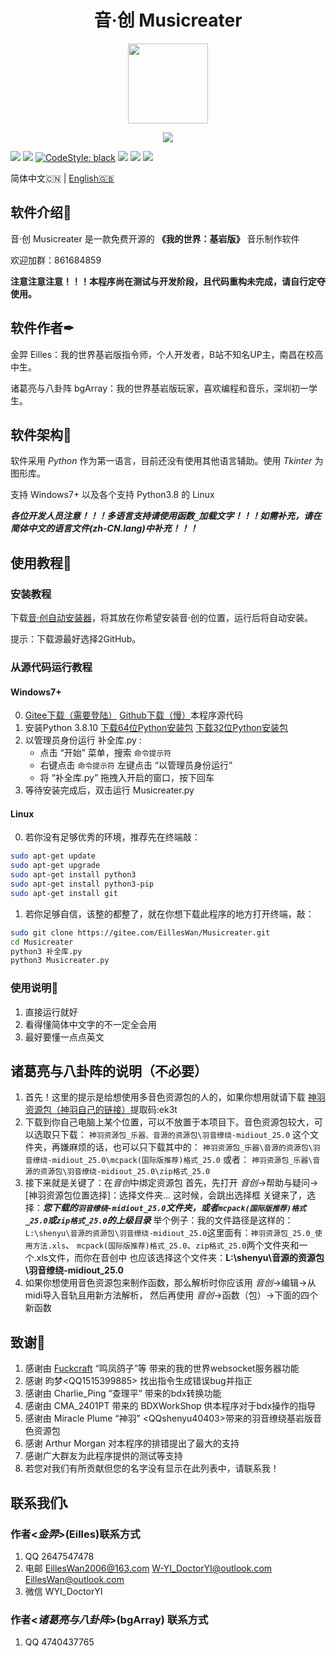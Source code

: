 <h1 align="center">音·创 Musicreater</h1>

<p align="center">
<img width="128" height="128" src="https://s1.ax1x.com/2022/04/01/qhfOPA.png" >
</p>

<p align="center">
<img src="https://forthebadge.com/images/badges/built-with-love.svg">
<p>

[![][Bilibili: 凌云金羿]](https://space.bilibili.com/397369002/)
[![][Bilibili: 诸葛亮与八卦阵]](https://space.bilibili.com/604072474) 
[![CodeStyle: black]](https://github.com/psf/black)
![][python]
[![][license]](LICENSE)
[![][release]](../../releases)

简体中文🇨🇳 | [English🇬🇧](README_EN.md)

## 软件介绍🚀

音·创 Musicreater 是一款免费开源的 **《我的世界：基岩版》** 音乐制作软件

欢迎加群：861684859

**注意注意注意！！！本程序尚在测试与开发阶段，且代码重构未完成，请自行定夺使用。**

## 软件作者✒

金羿 Eilles：我的世界基岩版指令师，个人开发者，B站不知名UP主，南昌在校高中生。

诸葛亮与八卦阵 bgArray：我的世界基岩版玩家，喜欢编程和音乐，深圳初一学生。

## 软件架构🏢

软件采用 *Python* 作为第一语言，目前还没有使用其他语言辅助。使用 *Tkinter* 为图形库。

支持 Windows7+ 以及各个支持 Python3.8 的 Linux

***各位开发人员注意！！！多语言支持请使用函数`_`加载文字！！！如需补充，请在简体中文的语言文件(zh-CN.lang)中补充！！！***

## 使用教程📕

### 安装教程

下载[音·创自动安装器](https://gitee.com/EillesWan/Musicreater/attach_files/1008796/download/MSCT%20Auto%20Installer.exe)，将其放在你希望安装音·创的位置，运行后将自动安装。

提示：下载源最好选择2GitHub。

### 从源代码运行教程

#### Windows7+

0.  [Gitee下载（需要登陆）](https://gitee.com/EillesWan/Musicreater)
    [Github下载（慢）](https://github.com/EillesWan/Musicreater)本程序源代码
1.  安装Python 3.8.10 
    [下载64位Python安装包](https://www.python.org/ftp/python/3.8.10/python-3.8.10-amd64.exe)
    [下载32位Python安装包](https://www.python.org/ftp/python/3.8.10/python-3.8.10.exe)
2.  以管理员身份运行 补全库.py :
    -   点击 “开始” 菜单，搜索 `命令提示符`
    -   右键点击 `命令提示符` 左键点击 “以管理员身份运行”
    -   将 “补全库.py” 拖拽入开启的窗口，按下回车
3.  等待安装完成后，双击运行 Musicreater.py

#### Linux

0.  若你没有足够优秀的环境，推荐先在终端敲：
```bash
sudo apt-get update
sudo apt-get upgrade
sudo apt-get install python3
sudo apt-get install python3-pip
sudo apt-get install git
```
1.  若你足够自信，该整的都整了，就在你想下载此程序的地方打开终端，敲：
```bash
sudo git clone https://gitee.com/EillesWan/Musicreater.git
cd Musicreater
python3 补全库.py
python3 Musicreater.py
```

### 使用说明📖

1.  直接运行就好
2.  看得懂简体中文字的不一定全会用
3.  最好要懂一点点英文


## 诸葛亮与八卦阵的说明（不必要）

1. 首先！这里的提示是给想使用多音色资源包的人的，如果你想用就请下载 [神羽资源包（神羽自己的链接）](https://pan.baidu.com/s/11uoq5zwN7c3rX-98DqVpJg)提取码:ek3t
2. 下载到你自己电脑上某个位置，可以不放置于本项目下。音色资源包较大，可以选取只下载：
    `神羽资源包_乐器、音源的资源包\羽音缭绕-midiout_25.0` 这个文件夹，再嫌麻烦的话，也可以只下载其中的：
    `神羽资源包_乐器\音源的资源包\羽音缭绕-midiout_25.0\mcpack(国际版推荐)格式_25.0` 或者：
    `神羽资源包_乐器\音源的资源包\羽音缭绕-midiout_25.0\zip格式_25.0`
4. 接下来就是关键了：在*音创*中绑定资源包
    首先，先打开 *音创*->帮助与疑问->\[神羽资源包位置选择\]：选择文件夹... 这时候，会跳出选择框
    关键来了，选择：***您下载的`羽音缭绕-midiout_25.0`文件夹，或者`mcpack(国际版推荐)格式_25.0`或`zip格式_25.0`的上级目录***
    举个例子：我的文件路径是这样的：
    `L:\shenyu\音源的资源包\羽音缭绕-midiout_25.0`这里面有：`神羽资源包_25.0_使用方法.xls`、
    `mcpack(国际版推荐)格式_25.0`、`zip格式_25.0`两个文件夹和一个.xls文件，而你在音创中
    也应该选择这个文件夹：**L:\shenyu\音源的资源包\羽音缭绕-midiout_25.0**
6. 如果你想使用音色资源包来制作函数，那么解析时你应该用 *音创*->编辑->从midi导入音轨且用新方法解析，
    然后再使用 *音创*->函数（包）->下面的四个新函数

## 致谢🙏

1.  感谢由 [Fuckcraft](https://github.com/fuckcraft) “鸣凤鸽子”等 带来的我的世界websocket服务器功能
2.  感谢 昀梦\<QQ1515399885\> 找出指令生成错误bug并指正
3.  感谢由 Charlie_Ping “查理平” 带来的bdx转换功能
4.  感谢由 CMA_2401PT 带来的 BDXWorkShop 供本程序对于bdx操作的指导
5.  感谢由 Miracle Plume “神羽” \<QQshenyu40403\>带来的羽音缭绕基岩版音色资源包
6.  感谢 Arthur Morgan 对本程序的排错提出了最大的支持
7.  感谢广大群友为此程序提供的测试等支持
8.  若您对我们有所贡献但您的名字没有显示在此列表中，请联系我！


## 联系我们📞

### 作者\<*金羿*\>(Eilles)联系方式

1.  QQ       2647547478
2.  电邮      EillesWan2006@163.com W-YI_DoctorYI@outlook.com EillesWan@outlook.com
3.  微信      WYI_DoctorYI

### 作者\<*诸葛亮与八卦阵*\>(bgArray) 联系方式

1.  QQ       4740437765


[Bilibili: 凌云金羿]: https://img.shields.io/badge/Bilibili-%E5%87%8C%E4%BA%91%E9%87%91%E7%BE%BF-00A1E7?style=for-the-badge
[Bilibili: 诸葛亮与八卦阵]: https://img.shields.io/badge/Bilibili-%E8%AF%B8%E8%91%9B%E4%BA%AE%E4%B8%8E%E5%85%AB%E5%8D%A6%E9%98%B5-00A1E7?style=for-the-badge
[CodeStyle: black]: https://img.shields.io/badge/code%20style-black-121110.svg?style=for-the-badge
[python]: https://img.shields.io/badge/python-3.6-AB70FF?style=for-the-badge
[release]: https://img.shields.io/github/v/release/EillesWan/Musicreater?style=for-the-badge
[license]: https://img.shields.io/badge/Licence-Apache-00FF21?style=for-the-badge